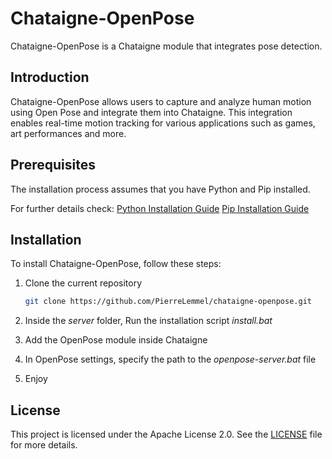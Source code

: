 # Chataigne-OpenPose

Chataigne-OpenPose is a Chataigne module that integrates pose detection.


## Introduction

Chataigne-OpenPose allows users to capture and analyze human motion using Open Pose and integrate them into Chataigne. This integration enables real-time motion tracking for various applications such as games, art performances and more.


## Prerequisites

The installation process assumes that you have Python and Pip installed.

For further details check:
[Python Installation Guide](https://www.python.org/downloads/)
[Pip Installation Guide](https://pip.pypa.io/en/stable/installation/)

## Installation

To install Chataigne-OpenPose, follow these steps:

1. Clone the current repository

    ```bash
    git clone https://github.com/PierreLemmel/chataigne-openpose.git
    ```
2. Inside the *server* folder, Run the installation script *install.bat*
3. Add the OpenPose module inside Chataigne
4. In OpenPose settings, specify the path to the *openpose-server.bat* file
5. Enjoy 

## License

This project is licensed under the Apache License 2.0. See the [LICENSE](LICENSE) file for more details.